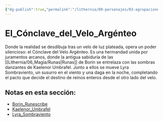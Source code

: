 ```yaml
---
{"dg-publish":true,"permalink":"/lithernia/09-personajes/03-agrupaciones/el-conclave-del-velo-argenteo/home/"}
---
```


# El_Cónclave_del_Velo_Argénteo

Donde la realidad se desdibuja tras un velo de luz plateada, opera un poder silencioso: el Cónclave del Velo Argénteo. Es una hermandad unida por juramentos arcanos, donde la antigua sabiduría de las [[Lithernia/06_Magia/Runas\|Runas]] de Borin se entrelaza con las sombras danzantes de Kaelenor Umbrafel. Junto a ellos se mueve Lyra Sombraviento, un susurro en el viento y una daga en la noche, completando el pacto que decide el destino de reinos enteros desde el otro lado del velo.

## Notas en esta sección:
- [Borin_Runescribe](./Borin_Runescribe.md)
- [Kaelenor_Umbrafel](./Kaelenor_Umbrafel.md)
- [Lyra_Sombraviento](./Lyra_Sombraviento.md)

